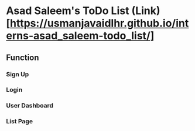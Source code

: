 # Asad Saleem's ToDo List (Link)[https://usmanjavaidlhr.github.io/interns-asad_saleem-todo_list/]

## Function

### Sign Up


### Login


### User Dashboard


### List Page
